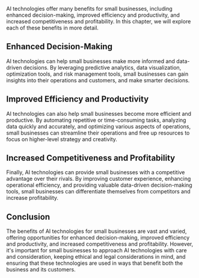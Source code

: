 
AI technologies offer many benefits for small businesses, including enhanced decision-making, improved efficiency and productivity, and increased competitiveness and profitability. In this chapter, we will explore each of these benefits in more detail.

Enhanced Decision-Making
------------------------

AI technologies can help small businesses make more informed and data-driven decisions. By leveraging predictive analytics, data visualization, optimization tools, and risk management tools, small businesses can gain insights into their operations and customers, and make smarter decisions.

Improved Efficiency and Productivity
------------------------------------

AI technologies can also help small businesses become more efficient and productive. By automating repetitive or time-consuming tasks, analyzing data quickly and accurately, and optimizing various aspects of operations, small businesses can streamline their operations and free up resources to focus on higher-level strategy and creativity.

Increased Competitiveness and Profitability
-------------------------------------------

Finally, AI technologies can provide small businesses with a competitive advantage over their rivals. By improving customer experience, enhancing operational efficiency, and providing valuable data-driven decision-making tools, small businesses can differentiate themselves from competitors and increase profitability.

Conclusion
----------

The benefits of AI technologies for small businesses are vast and varied, offering opportunities for enhanced decision-making, improved efficiency and productivity, and increased competitiveness and profitability. However, it's important for small businesses to approach AI technologies with care and consideration, keeping ethical and legal considerations in mind, and ensuring that these technologies are used in ways that benefit both the business and its customers.
